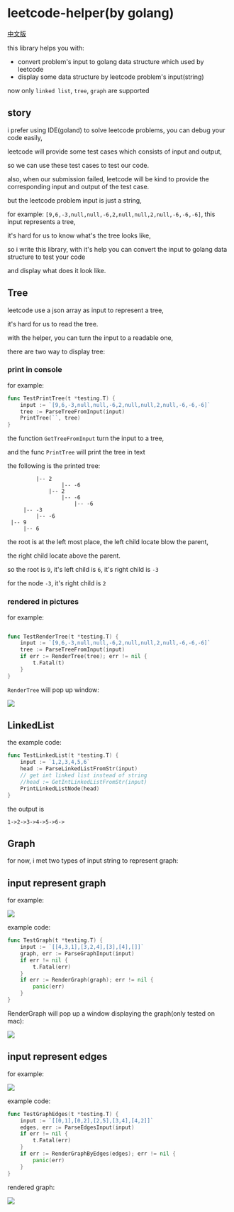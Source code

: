 # leetcode-helper(by golang)

[中文版](./README_CN.md)

this library helps you with:

- convert problem's input to golang data structure which used by leetcode
- display some data structure by leetcode problem's input(string)

now only `linked list`, `tree`, `graph` are supported

## story

i prefer using IDE(goland) to solve leetcode problems, you can debug your code easily,

leetcode will provide some test cases which consists of input and output,

so we can use these test cases to test our code.

also, when our submission failed, leetcode will be kind to provide the corresponding input and output of the test case.

but the leetcode problem input is just a string,

for example: `[9,6,-3,null,null,-6,2,null,null,2,null,-6,-6,-6]`, this input represents a tree,

it's hard for us to know what's the tree looks like, 

so i write this library, with it's help you can convert the input to golang data structure to test your code

and display what does it look like.



## Tree

leetcode use a json array as input to represent a tree,

it's hard for us to read the tree.

with the helper, you can turn the input to a readable one,

there are two way to display tree:


### print in console

for example:

```go
func TestPrintTree(t *testing.T) {
	input := `[9,6,-3,null,null,-6,2,null,null,2,null,-6,-6,-6]`
	tree := ParseTreeFromInput(input)
	PrintTree(``, tree)
}
```

the function `GetTreeFromInput` turn the input to a tree,

and the func `PrintTree` will print the tree in text

the following is the printed tree:

```
         |-- 2
                 |-- -6
             |-- 2
                 |-- -6
                     |-- -6
     |-- -3
         |-- -6
 |-- 9
     |-- 6
```

the root is at the left most place, the left child locate blow the parent, 

the right child locate above the parent.

so the root is `9`, it's left child is `6`, it's right child is `-3`

for the node `-3`, it's right child is `2`

### rendered in pictures

for example:

```go

func TestRenderTree(t *testing.T) {
	input := `[9,6,-3,null,null,-6,2,null,null,2,null,-6,-6,-6]`
	tree := ParseTreeFromInput(input)
	if err := RenderTree(tree); err != nil {
		t.Fatal(t)
	}
}
```

`RenderTree` will pop up window:

![](./images/pop-up-window-tree.png)


## LinkedList

the example code:

```go
func TestLinkedList(t *testing.T) {
	input := `1,2,3,4,5,6`
	head := ParseLinkedListFromStr(input)
	// get int linked list instead of string
	//head := GetIntLinkedListFromStr(input)
	PrintLinkedListNode(head)
}
```

the output is 
```
1->2->3->4->5->6->
```


## Graph

for now, i met two types of input string to represent graph:

## input represent graph


for example: 

![](./images/graph_example.png)


example code:

```go
func TestGraph(t *testing.T) {
	input := `[[4,3,1],[3,2,4],[3],[4],[]]`
	graph, err := ParseGraphInput(input)
	if err != nil {
		t.Fatal(err)
	}
	if err := RenderGraph(graph); err != nil {
		panic(err)
	}
}
```
RenderGraph will pop up a window  displaying the graph(only tested on mac):

![](./images/pop-up-window.png)

## input represent edges

for example:

![](./images/edges.png)

example code:

```go
func TestGraphEdges(t *testing.T) {
	input := `[[0,1],[0,2],[2,5],[3,4],[4,2]]`
	edges, err := ParseEdgesInput(input)
	if err != nil {
		t.Fatal(err)
	}
	if err := RenderGraphByEdges(edges); err != nil {
		panic(err)
	}
}
```

rendered graph:

![](./images/pop-up-window1.png)
